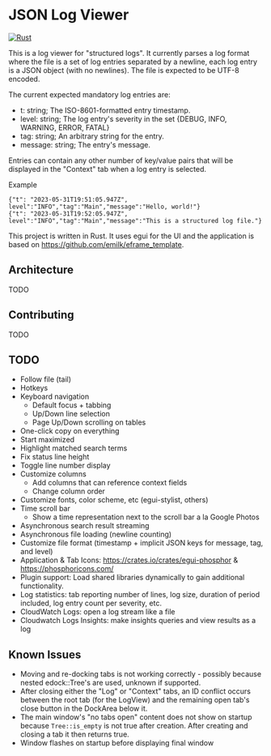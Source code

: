 # JSON Log Viewer
[![Rust](https://github.com/jarruda/json-log-reader/actions/workflows/rust.yml/badge.svg)](https://github.com/jarruda/json-log-reader/actions/workflows/rust.yml)

This is a log viewer for "structured logs".  It currently parses a log format where the file is a set of log entries separated by a newline, each log entry is a JSON object (with no newlines). The file is expected to be UTF-8 encoded.

The current expected mandatory log entries are:
* t: string; The ISO-8601-formatted entry timestamp.
* level: string; The log entry's severity in the set {DEBUG, INFO, WARNING, ERROR, FATAL}
* tag: string; An arbitrary string for the entry.
* message: string; The entry's message.

Entries can contain any other number of key/value pairs that will be displayed in the "Context" tab when a log entry is selected.

Example
```
{"t": "2023-05-31T19:51:05.947Z", level":"INFO","tag":"Main","message":"Hello, world!"}
{"t": "2023-05-31T19:52:05.947Z", level":"INFO","tag":"Main","message":"This is a structured log file."}
```

This project is written in Rust. It uses egui for the UI and the application is based on https://github.com/emilk/eframe_template.

## Architecture

TODO

## Contributing

TODO

## TODO
* Follow file (tail)
* Hotkeys
* Keyboard navigation
    * Default focus + tabbing
    * Up/Down line selection
    * Page Up/Down scrolling on tables
* One-click copy on everything
* Start maximized
* Highlight matched search terms
* Fix status line height
* Toggle line number display
* Customize columns
    * Add columns that can reference context fields
    * Change column order
* Customize fonts, color scheme, etc (egui-stylist, others)
* Time scroll bar
    * Show a time representation next to the scroll bar a la Google Photos
* Asynchronous search result streaming
* Asynchronous file loading (newline counting)
* Customize file format (timestamp + implicit JSON keys for message, tag, and level)
* Application & Tab Icons: https://crates.io/crates/egui-phosphor & https://phosphoricons.com/
* Plugin support: Load shared libraries dynamically to gain additional functionality.
* Log statistics: tab reporting number of lines, log size, duration of period included, log entry count per severity, etc.
* CloudWatch Logs: open a log stream like a file
* Cloudwatch Logs Insights: make insights queries and view results as a log

## Known Issues
* Moving and re-docking tabs is not working correctly - possibly because nested edock::Tree's are used, unknown if supported.
* After closing either the "Log" or "Context" tabs, an ID conflict occurs between the root tab (for the LogView) and the remaining open tab's close button in the DockArea below it.
* The main window's "no tabs open" content does not show on startup because `Tree::is_empty` is not true after creation.  After creating and closing a tab it then returns true.
* Window flashes on startup before displaying final window
